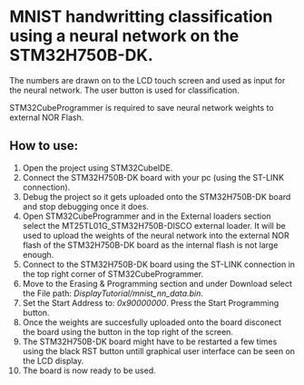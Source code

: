# MNIST handwritting classification using a neural network on the STM32H750B-DK. 
The numbers are drawn on to the LCD touch screen and used as input for the neural network. The user button is used for classification.

STM32CubeProgrammer is required to save neural network weights to external NOR Flash.

## How to use:
1. Open the project using STM32CubeIDE.
2. Connect the STM32H750B-DK board with your pc (using the ST-LINK connection).
3. Debug the project so it gets uploaded onto the STM32H750B-DK board and stop debugging once it does.
4. Open STM32CubeProgrammer and in the External loaders section select the MT25TL01G_STM32H750B-DISCO external loader. It will be used to upload the weights of the neural network into the external NOR flash of the STM32H750B-DK board as the internal flash is not large enough.
5. Connect to the STM32H750B-DK board using the ST-LINK connection in the top right corner of STM32CubeProgrammer.
6. Move to the Erasing & Programming section and under Download select the File path: *DisplayTutorial/mnist_nn_data.bin*.
7. Set the Start Address to: *0x90000000*. Press the Start Programming button.
8. Once the weights are succesfully uploaded onto the board disconect the board using the button in the top right of the screen.
9. The STM32H750B-DK board might have to be restarted a few times using the black RST button untill graphical user interface can be seen on the LCD display.
10. The board is now ready to be used.
